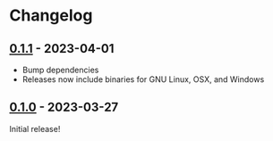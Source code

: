 # Changelog

<!-- https://keepachangelog.com/en/1.0.0/ -->

## [0.1.1] - 2023-04-01

- Bump dependencies
- Releases now include binaries for GNU Linux, OSX, and Windows

## [0.1.0] - 2023-03-27

Initial release!

[0.1.0]: https://github.com/langston-barrett/mogglo/releases/tag/v0.1.0
[0.1.1]: https://github.com/langston-barrett/mogglo/releases/tag/v0.1.1

